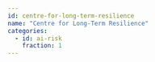 ```yaml
---
id: centre-for-long-term-resilience
name: "Centre for Long-Term Resilience"
categories:
  - id: ai-risk
    fraction: 1
--- 
```

